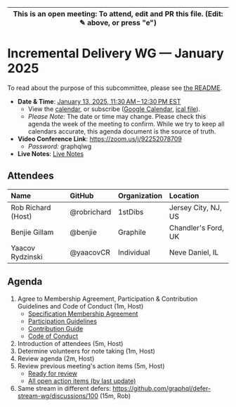 | This is an open meeting: To attend, edit and PR this file. (Edit: ✎ above, or press "e") |
| ---------------------------------------------------------------------------------------- |

# Incremental Delivery WG — January 2025

To read about the purpose of this subcommittee, please see [the README](../../README.md).


- **Date & Time**: [January 13, 2025, 11:30 AM – 12:30 PM EST](https://www.timeanddate.com/worldclock/converter.html?iso=20250113T163000&p1=224&p2=179&p3=136&p4=268&p5=367&p6=438&p7=248&p8=240)
  - View the [calendar][], or subscribe ([Google Calendar][], [ical file][]).
  - _Please Note:_ The date or time may change. Please check this agenda the
    week of the meeting to confirm. While we try to keep all calendars accurate,
    this agenda document is the source of truth.
- **Video Conference Link**: https://zoom.us/j/92252078709
  - _Password:_ graphqlwg
- **Live Notes**: [Live Notes][]

[calendar]: https://calendar.google.com/calendar/embed?src=linuxfoundation.org_ik79t9uuj2p32i3r203dgv5mo8%40group.calendar.google.com
[google calendar]: https://calendar.google.com/calendar?cid=bGludXhmb3VuZGF0aW9uLm9yZ19pazc5dDl1dWoycDMyaTNyMjAzZGd2NW1vOEBncm91cC5jYWxlbmRhci5nb29nbGUuY29t
[ical file]: https://calendar.google.com/calendar/ical/linuxfoundation.org_ik79t9uuj2p32i3r203dgv5mo8%40group.calendar.google.com/public/basic.ics
[live notes]: https://docs.google.com/document/d/1_4u4vHKeIyowo6ViGCJxE8ce-ihwcR5aoSqT0ZDQuf0/edit?usp=sharing

## Attendees

<!-- prettier-ignore -->
| Name                       | GitHub               | Organization       | Location                 |
| :------------------------- | :------------------- | :----------------- | :----------------------- |
| Rob Richard (Host)         | @robrichard          | 1stDibs            | Jersey City, NJ, US      |
| Benjie Gillam              | @benjie              | Graphile           | Chandler's Ford, UK      |
| Yaacov Rydzinski           | @yaacovCR            | Individual         | Neve Daniel, IL          |


## Agenda

1. Agree to Membership Agreement, Participation & Contribution Guidelines and Code of Conduct (1m, Host)
   - [Specification Membership Agreement](https://github.com/graphql/foundation)
   - [Participation Guidelines](https://github.com/graphql/graphql-wg#participation-guidelines)
   - [Contribution Guide](https://github.com/graphql/graphql-spec/blob/main/CONTRIBUTING.md)
   - [Code of Conduct](https://github.com/graphql/foundation/blob/master/CODE-OF-CONDUCT.md)
1. Introduction of attendees (5m, Host)
1. Determine volunteers for note taking (1m, Host)
1. Review agenda (2m, Host)
1. Review previous meeting's action items (5m, Host)
   - [Ready for review](https://github.com/graphql/defer-stream-wg/issues?q=is%3Aissue+is%3Aopen+label%3A%22Ready+for+review+%F0%9F%99%8C%22+sort%3Aupdated-desc)
   - [All open action items (by last update)](https://github.com/graphql/defer-stream-wg/issues?q=is%3Aissue+is%3Aopen+label%3A%22Action+item+%3Aclapper%3A%22+sort%3Aupdated-desc)
1. Same stream in different defers: https://github.com/graphql/defer-stream-wg/discussions/100 (15m, Rob)
